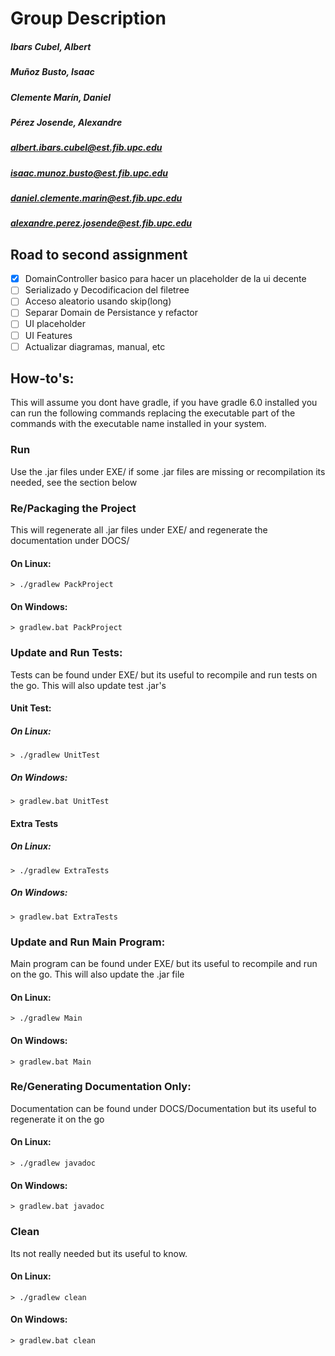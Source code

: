 # Group Description
##### Ibars Cubel, Albert
##### Muñoz Busto, Isaac
##### Clemente Marín, Daniel
##### Pérez Josende, Alexandre

##### albert.ibars.cubel@est.fib.upc.edu
##### isaac.munoz.busto@est.fib.upc.edu
##### daniel.clemente.marin@est.fib.upc.edu
##### alexandre.perez.josende@est.fib.upc.edu

## Road to second assignment
- [x] DomainController basico para hacer un placeholder de la ui decente
- [ ] Serializado y Decodificacion del filetree
- [ ] Acceso aleatorio usando skip(long)
- [ ] Separar Domain de Persistance y refactor
- [ ] UI placeholder
- [ ] UI Features
- [ ] Actualizar diagramas, manual, etc

## How-to's:
This will assume you dont have gradle, if you have gradle 6.0 installed you can run the following commands replacing the executable part of the commands with the executable name installed in your system.

### Run
Use the .jar files under EXE/ if some .jar files are missing or recompilation its needed, see the section below

### Re/Packaging the Project
This will regenerate all .jar files under EXE/ and regenerate the documentation under DOCS/
#### On Linux:
`> ./gradlew PackProject`
#### On Windows:
`> gradlew.bat PackProject`

### Update and Run Tests:
Tests can be found under EXE/ but its useful to recompile and run tests on the go. This will also update test .jar's
#### Unit Test:
##### On Linux:
`> ./gradlew UnitTest`
##### On Windows:
`> gradlew.bat UnitTest`
#### Extra Tests
##### On Linux:
`> ./gradlew ExtraTests`
##### On Windows:
`> gradlew.bat ExtraTests`

### Update and Run Main Program:
Main program can be found under EXE/ but its useful to recompile and run on the go. This will also update the .jar file
#### On Linux:
`> ./gradlew Main`
#### On Windows:
`> gradlew.bat Main`

### Re/Generating Documentation Only:
Documentation can be found under DOCS/Documentation but its useful to regenerate it on the go
#### On Linux:
`> ./gradlew javadoc`
#### On Windows:
`> gradlew.bat javadoc`

### Clean
Its not really needed but its useful to know.
#### On Linux:
`> ./gradlew clean`
#### On Windows:
`> gradlew.bat clean`
